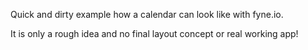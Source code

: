 Quick and dirty example how a calendar can look like with fyne.io.

It is only a rough idea and no final layout concept or real working app!
